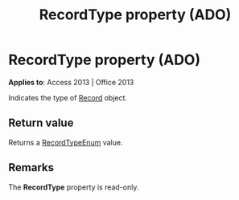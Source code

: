 ﻿---
title: RecordType property (ADO)
TOCTitle: RecordType property (ADO)
ms:assetid: a42001a6-7312-162d-dd71-c82f8c9d527f
ms:mtpsurl: https://msdn.microsoft.com/library/JJ249762(v=office.15)
ms:contentKeyID: 48546806
ms.date: 09/18/2015
mtps_version: v=office.15
---

# RecordType property (ADO)


**Applies to**: Access 2013 | Office 2013

Indicates the type of [Record](record-object-ado.md) object.

## Return value

Returns a [RecordTypeEnum](recordtypeenum.md) value.

## Remarks

The **RecordType** property is read-only.


